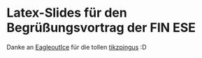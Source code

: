 # Latex-Slides für den Begrüßungsvortrag der FIN ESE

Danke an [EagleoutIce](https://github.com/EagleoutIce) für die tollen [tikzpingus](https://github.com/EagleoutIce/tikzpingus) :D
